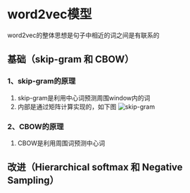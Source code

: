 # word2vec模型
word2vec的整体思想是句子中相近的词之间是有联系的
## 基础（skip-gram 和 CBOW）
### 1、skip-gram的原理
1. skip-gram是利用中心词预测周围window内的词  
2. 内部是通过矩阵计算实现的，如下图
![skip-gram](skip-gram.png)  
### 2、CBOW的原理
1. CBOW是利用周围词预测中心词
## 改进（Hierarchical softmax 和 Negative Sampling）


